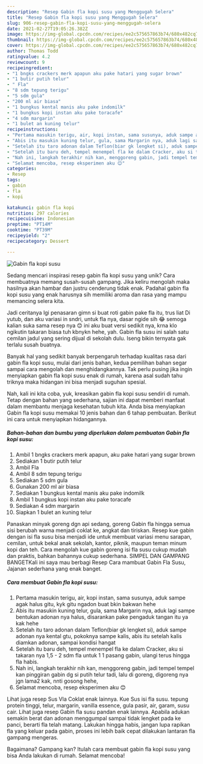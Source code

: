 ```yaml
---
description: "Resep Gabin fla kopi susu yang Menggugah Selera"
title: "Resep Gabin fla kopi susu yang Menggugah Selera"
slug: 906-resep-gabin-fla-kopi-susu-yang-menggugah-selera
date: 2021-02-27T19:05:26.382Z
image: https://img-global.cpcdn.com/recipes/ee2c575657863b74/680x482cq70/gabin-fla-kopi-susu-foto-resep-utama.jpg
thumbnail: https://img-global.cpcdn.com/recipes/ee2c575657863b74/680x482cq70/gabin-fla-kopi-susu-foto-resep-utama.jpg
cover: https://img-global.cpcdn.com/recipes/ee2c575657863b74/680x482cq70/gabin-fla-kopi-susu-foto-resep-utama.jpg
author: Thomas Todd
ratingvalue: 4.2
reviewcount: 9
recipeingredient:
- "1 bngks crackers merk apapun aku pake hatari yang sugar brown"
- "1 butir putih telur"
- " Fla"
- "8 sdm tepung terigu"
- "5 sdm gula"
- "200 ml air biasa"
- "1 bungkus kental manis aku pake indomilk"
- "1 bungkus kopi instan aku pake toracafe"
- "4 sdm margarin"
- "1 bulet an kuning telur"
recipeinstructions:
- "Pertama masukin terigu, air, kopi instan, sama susunya, aduk sampe agak halus gitu, kyk gitu ngadon buat bkin bakwan hehe"
- "Abis itu masukin kuning telur, gula, sama Margarin nya, aduk lagi sampe bentukan adonan nya halus, disarankan pake pengaduk tangan itu ya kak hehe"
- "Setelah itu taro adonan dalam Teflon(biar gk lengket si), aduk sampe adonan nya kental gtu, pokoknya sampe kalis, abis itu setelah kalis diamkan adonan, sampai kondisi hangat"
- "Setelah itu baru deh, tempel menempel fla ke dalam Cracker, aku si takaran nya 1,5 - 2 sdm fla untuk 1 1 pasang gabin, ulangi terus hingga fla habis."
- "Nah ini, langkah terakhir nih kan, menggoreng gabin, jadi tempel tempel kan pinggiran gabin dg si putih telur tadi, lalu di goreng, digoreng nya jgn lama2 kak, nnti gosong hehe,"
- "Selamat mencoba, resep eksperimen aku 😊"
categories:
- Resep
tags:
- gabin
- fla
- kopi

katakunci: gabin fla kopi 
nutrition: 297 calories
recipecuisine: Indonesian
preptime: "PT14M"
cooktime: "PT39M"
recipeyield: "2"
recipecategory: Dessert

---
```



![Gabin fla kopi susu](https://img-global.cpcdn.com/recipes/ee2c575657863b74/680x482cq70/gabin-fla-kopi-susu-foto-resep-utama.jpg)

Sedang mencari inspirasi resep gabin fla kopi susu yang unik? Cara membuatnya memang susah-susah gampang. Jika keliru mengolah maka hasilnya akan hambar dan justru cenderung tidak enak. Padahal gabin fla kopi susu yang enak harusnya sih memiliki aroma dan rasa yang mampu memancing selera kita.

Jadi ceritanya lgi penasaran gimn si buat roti gabin pake fla itu, trus liat Di yutub, dan aku variasi in sndri, untuk fla nya, dasar ngide sih 😂 semoga kalian suka sama resep nya 😊 ini aku buat versi sedikit nya, krna klo ngikutin takaran biasa tuh kbnykn hehe, yah. Gabin fla susu ini salah satu cemilan jadul yang sering dijual di sekolah dulu. Iseng bikin ternyata gak terlalu susah buatnya.

Banyak hal yang sedikit banyak berpengaruh terhadap kualitas rasa dari gabin fla kopi susu, mulai dari jenis bahan, kedua pemilihan bahan segar sampai cara mengolah dan menghidangkannya. Tak perlu pusing jika ingin menyiapkan gabin fla kopi susu enak di rumah, karena asal sudah tahu triknya maka hidangan ini bisa menjadi suguhan spesial.


Nah, kali ini kita coba, yuk, kreasikan gabin fla kopi susu sendiri di rumah. Tetap dengan bahan yang sederhana, sajian ini dapat memberi manfaat dalam membantu menjaga kesehatan tubuh kita. Anda bisa menyiapkan Gabin fla kopi susu memakai 10 jenis bahan dan 6 tahap pembuatan. Berikut ini cara untuk menyiapkan hidangannya.

<!--inarticleads1-->

##### Bahan-bahan dan bumbu yang diperlukan dalam pembuatan Gabin fla kopi susu:

1. Ambil 1 bngks crackers merk apapun, aku pake hatari yang sugar brown
1. Sediakan 1 butir putih telur
1. Ambil  Fla
1. Ambil 8 sdm tepung terigu
1. Sediakan 5 sdm gula
1. Gunakan 200 ml air biasa
1. Sediakan 1 bungkus kental manis aku pake indomilk
1. Ambil 1 bungkus kopi instan aku pake toracafe
1. Sediakan 4 sdm margarin
1. Siapkan 1 bulet an kuning telur


Panaskan minyak goreng dgn api sedang, goreng Gabin fla hingga semua sisi berubah warna menjadi coklat ke, angkat dan tiriskan. Resep kue gabin dengan isi fla susu bisa menjadi ide untuk membuat variasi menu sarapan, cemilan, untuk bekal anak sekolah, kantor, piknik, maupun teman minum kopi dan teh. Cara mengolah kue gabin goreng isi fla susu cukup mudah dan praktis, bahkan bahannya cukup sederhana. SIMPEL DAN GAMPANG BANGETKali ini saya mau berbagi Resep Cara mambuat Gabin Fla Susu, Jajanan sederhana yang enak banget. 

<!--inarticleads2-->

##### Cara membuat Gabin fla kopi susu:

1. Pertama masukin terigu, air, kopi instan, sama susunya, aduk sampe agak halus gitu, kyk gitu ngadon buat bkin bakwan hehe
1. Abis itu masukin kuning telur, gula, sama Margarin nya, aduk lagi sampe bentukan adonan nya halus, disarankan pake pengaduk tangan itu ya kak hehe
1. Setelah itu taro adonan dalam Teflon(biar gk lengket si), aduk sampe adonan nya kental gtu, pokoknya sampe kalis, abis itu setelah kalis diamkan adonan, sampai kondisi hangat
1. Setelah itu baru deh, tempel menempel fla ke dalam Cracker, aku si takaran nya 1,5 - 2 sdm fla untuk 1 1 pasang gabin, ulangi terus hingga fla habis.
1. Nah ini, langkah terakhir nih kan, menggoreng gabin, jadi tempel tempel kan pinggiran gabin dg si putih telur tadi, lalu di goreng, digoreng nya jgn lama2 kak, nnti gosong hehe,
1. Selamat mencoba, resep eksperimen aku 😊


Lihat juga resep Sus Vla Coklat enak lainnya. Kue Sus isi fla susu. tepung protein tinggi, telur, margarin, vanilla essence, gula pasir, air, garam, susu cair. Lihat juga resep Gabin fla susu pandan enak lainnya. Apabila adukan semakin berat dan adonan menggumpal sampai tidak lengket pada ke panci, berarti fla telah matang. Lakukan hingga habis, jangan lupa rapikan fla yang keluar pada gabin, proses ini lebih baik cepat dilakukan lantaran fla gampang mengeras. 

Bagaimana? Gampang kan? Itulah cara membuat gabin fla kopi susu yang bisa Anda lakukan di rumah. Selamat mencoba!
